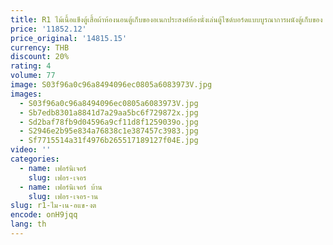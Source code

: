 ```yaml
---
title: R1 ไม้เนื้อแข็งตู้เสื้อผ้าห้องนอนตู้เก็บของอเนกประสงค์ห้องนั่งเล่นตู้ไซด์บอร์ดแบบบูรณาการผนังตู้เก็บของ
price: '11852.12'
price_original: '14815.15'
currency: THB
discount: 20%
rating: 4
volume: 77
image: S03f96a0c96a8494096ec0805a6083973V.jpg
images:
  - S03f96a0c96a8494096ec0805a6083973V.jpg
  - Sb7edb8301a8841d7a29aa5bc6f729872x.jpg
  - Sd2baf78fb9d04596a9cf11d8f1259039o.jpg
  - S2946e2b95e834a76838c1e387457c3983.jpg
  - Sf7715514a31f4976b265517189127f04E.jpg
video: ''
categories:
  - name: เฟอร์นิเจอร์
    slug: เฟอร-เจอร
  - name: เฟอร์นิเจอร์ บ้าน
    slug: เฟอร-เจอร-าน
slug: r1-ไม-เน-อแข-งต
encode: onH9jqq
lang: th
---
```

  